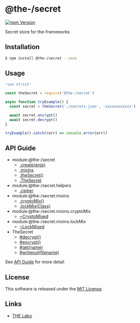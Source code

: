 @the-/secret
==========

<!---
This file is generated by @the-/templates. Do not update manually.
--->

<!-- Badge Start -->
<a name="badges"></a>

[![npm Version][bd_npm_shield_url]][bd_npm_url]

[bd_repo_url]: https://github.com/the-labo/the
[bd_npm_url]: http://www.npmjs.org/package/@the-/secret
[bd_npm_shield_url]: http://img.shields.io/npm/v/@the-/secret.svg?style=flat

<!-- Badge End -->


<!-- Description Start -->
<a name="description"></a>

Secret store for the-frameworks

<!-- Description End -->


<!-- Overview Start -->
<a name="overview"></a>




<!-- Overview End -->


<!-- Sections Start -->
<a name="sections"></a>

<!-- Section from "doc/readme/01.Installation.md.hbs" Start -->

<a name="section-doc-readme-01-installation-md"></a>

Installation
-----

```bash
$ npm install @the-/secret --save
```


<!-- Section from "doc/readme/01.Installation.md.hbs" End -->

<!-- Section from "doc/readme/02.Usage.md.hbs" Start -->

<a name="section-doc-readme-02-usage-md"></a>

Usage
---------

```javascript
'use strict'

const theSecret = require('@the-/secret')

async function tryExample() {
  const secret = theSecret('./secrets.json', 'xxxxxxxxxxxx')

  await secret.encrypt()
  await secret.decrypt()
}

tryExample().catch((err) => console.error(err))

```


<!-- Section from "doc/readme/02.Usage.md.hbs" End -->


<!-- Sections Start -->

<a name="api"></a>

## API Guide


- module:@the-/secret
  - [.create(args)](./doc/api/api.md#module_@the-/secret.create)
  - [.mixins](./doc/api/api.md#module_@the-/secret.mixins)
  - [.theSecret()](./doc/api/api.md#module_@the-/secret.theSecret)
  - [.TheSecret](./doc/api/api.md#module_@the-/secret.TheSecret)
- module:@the-/secret.helpers
  - [.cipher](./doc/api/api.md#module_@the-/secret.helpers.cipher)
- module:@the-/secret.mixins
  - [.cryptoMix()](./doc/api/api.md#module_@the-/secret.mixins.cryptoMix)
  - [.lockMix(Class)](./doc/api/api.md#module_@the-/secret.mixins.lockMix)
- module:@the-/secret.mixins.cryptoMix
  - [~CryptoMixed](./doc/api/api.md#module_@the-/secret.mixins.cryptoMix~CryptoMixed)
- module:@the-/secret.mixins.lockMix
  - [~LockMixed](./doc/api/api.md#module_@the-/secret.mixins.lockMix~LockMixed)
- TheSecret
  - [#decrypt()](./doc/api/api.md#TheSecret#decrypt)
  - [#encrypt()](./doc/api/api.md#TheSecret#encrypt)
  - [#get(name)](./doc/api/api.md#TheSecret#get)
  - [#writeout(filename)](./doc/api/api.md#TheSecret#writeout)

See [API Guide](./doc/api/api.md) for more detail


<!-- LICENSE Start -->
<a name="license"></a>

License
-------
This software is released under the [MIT License](https://github.com/the-labo/the/blob/master/LICENSE).

<!-- LICENSE End -->


<!-- Links Start -->
<a name="links"></a>

Links
------

+ [THE Labo][the_labo_url]

[the_labo_url]: https://github.com/the-labo

<!-- Links End -->
